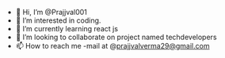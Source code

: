 - 👋 Hi, I’m @Prajjval001
- 👀 I’m interested in coding.
- 🌱 I’m currently learning react js
- 💞️ I’m looking to collaborate on project named techdevelopers
- 📫 How to reach me -mail at @prajjvalverma29@gmail.com

<!---
Prajjval001/Prajjval001 is a ✨ special ✨ repository because its `README.md` (this file) appears on your GitHub profile.
You can click the Preview link to take a look at your changes.
--->

